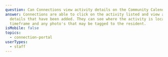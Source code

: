 ```yaml
---
question: Can Connections view activity details on the Community Calendar?
answer: Connections are able to click on the activity listed and view any
  details that have been added. They can see where the activity is located, the
  timeframe and any photo's that may be tagged to the resident.
isMobile: false
topics:
  - connection-portal
userTypes:
  - staff
---
```

